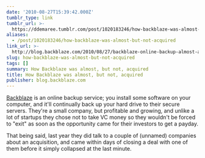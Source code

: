 ```yaml
---
date: '2010-08-27T15:39:42.000Z'
tumblr_type: link
tumblr_url: >-
  https://ddemaree.tumblr.com/post/1020183246/how-backblaze-was-almost-but-not-acquired
aliases:
  - /post/1020183246/how-backblaze-was-almost-but-not-acquired
link_url: >-
  http://blog.backblaze.com/2010/08/27/backblaze-online-backup-almost-acquired-breaking-down-the-breakup/
slug: how-backblaze-was-almost-but-not-acquired
tags: []
summary: How Backblaze was almost, but not, acquired
title: How Backblaze was almost, but not, acquired
publisher: blog.backblaze.com
---
```


[Backblaze](http://backblaze.com/) is an online backup service; you install some software on your computer, and it'll continually back up your hard drive to their secure servers. They're a small company, but profitable and growing, and unlike a lot of startups they chose not to take VC money so they wouldn't be forced to "exit" as soon as the opportunity came for their investors to get a payday.

That being said, last year they did talk to a couple of (unnamed) companies about an acquisition, and came within days of closing a deal with one of them before it simply collapsed at the last minute.